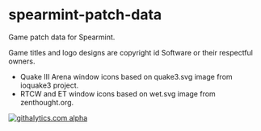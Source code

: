 spearmint-patch-data
====================

Game patch data for Spearmint.

Game titles and logo designs are copyright id Software or their respectful owners.

  * Quake III Arena window icons based on quake3.svg image from ioquake3 project.
  * RTCW and ET window icons based on wet.svg image from zenthought.org.

[![githalytics.com alpha](https://cruel-carlota.pagodabox.com/7817f3e5ff80a73220f4882c3032d235 "githalytics.com")](http://githalytics.com/zturtleman/spearmint-patch-data)
